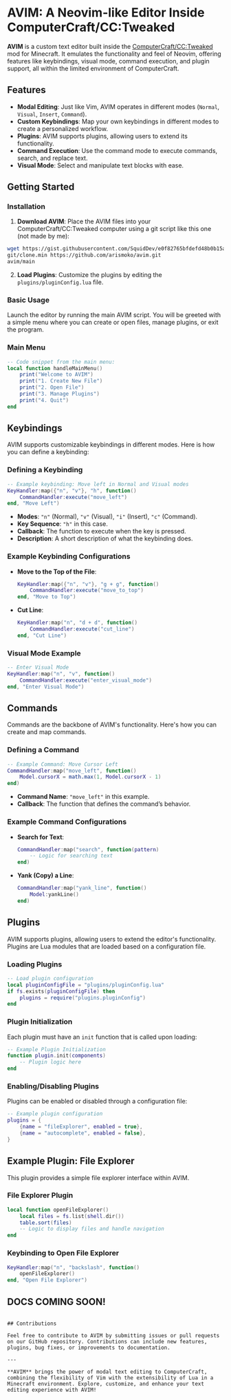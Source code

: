 # AVIM: A Neovim-like Editor Inside ComputerCraft/CC:Tweaked

**AVIM** is a custom text editor built inside the [ComputerCraft/CC:Tweaked](https://tweaked.cc/) mod for Minecraft. It emulates the functionality and feel of Neovim, offering features like keybindings, visual mode, command execution, and plugin support, all within the limited environment of ComputerCraft.

## Features

- **Modal Editing**: Just like Vim, AVIM operates in different modes (`Normal`, `Visual`, `Insert`, `Command`).
- **Custom Keybindings**: Map your own keybindings in different modes to create a personalized workflow.
- **Plugins**: AVIM supports plugins, allowing users to extend its functionality.
- **Command Execution**: Use the command mode to execute commands, search, and replace text.
- **Visual Mode**: Select and manipulate text blocks with ease.

## Getting Started

### Installation

1. **Download AVIM**: Place the AVIM files into your ComputerCraft/CC:Tweaked computer using a git script like this one (not made by me):
```bash
wget https://gist.githubusercontent.com/SquidDev/e0f82765bfdefd48b0b15a5c06c0603b/raw/clone.min.lua
git/clone.min https://github.com/arismoko/avim.git
avim/main
```
2. **Load Plugins**: Customize the plugins by editing the `plugins/pluginConfig.lua` file.

### Basic Usage

Launch the editor by running the main AVIM script. You will be greeted with a simple menu where you can create or open files, manage plugins, or exit the program.

### Main Menu

```lua
-- Code snippet from the main menu:
local function handleMainMenu()
    print("Welcome to AVIM")
    print("1. Create New File")
    print("2. Open File")
    print("3. Manage Plugins")
    print("4. Quit")
end
```

## Keybindings

AVIM supports customizable keybindings in different modes. Here is how you can define a keybinding:

### Defining a Keybinding

```lua
-- Example keybinding: Move left in Normal and Visual modes
KeyHandler:map({"n", "v"}, "h", function()
    CommandHandler:execute("move_left")
end, "Move Left")
```

- **Modes**: `"n"` (Normal), `"v"` (Visual), `"i"` (Insert), `"c"` (Command).
- **Key Sequence**: `"h"` in this case.
- **Callback**: The function to execute when the key is pressed.
- **Description**: A short description of what the keybinding does.

### Example Keybinding Configurations

- **Move to the Top of the File**:
  
    ```lua
    KeyHandler:map({"n", "v"}, "g + g", function()
        CommandHandler:execute("move_to_top")
    end, "Move to Top")
    ```

- **Cut Line**:

    ```lua
    KeyHandler:map("n", "d + d", function()
        CommandHandler:execute("cut_line")
    end, "Cut Line")
    ```

### Visual Mode Example

```lua
-- Enter Visual Mode
KeyHandler:map("n", "v", function()
    CommandHandler:execute("enter_visual_mode")
end, "Enter Visual Mode")
```

## Commands

Commands are the backbone of AVIM's functionality. Here's how you can create and map commands.

### Defining a Command

```lua
-- Example Command: Move Cursor Left
CommandHandler:map("move_left", function()
    Model.cursorX = math.max(1, Model.cursorX - 1)
end)
```

- **Command Name**: `"move_left"` in this example.
- **Callback**: The function that defines the command’s behavior.

### Example Command Configurations

- **Search for Text**:
  
    ```lua
    CommandHandler:map("search", function(pattern)
        -- Logic for searching text
    end)
    ```

- **Yank (Copy) a Line**:

    ```lua
    CommandHandler:map("yank_line", function()
        Model:yankLine()
    end)
    ```

## Plugins

AVIM supports plugins, allowing users to extend the editor's functionality. Plugins are Lua modules that are loaded based on a configuration file.

### Loading Plugins

```lua
-- Load plugin configuration
local pluginConfigFile = "plugins/pluginConfig.lua"
if fs.exists(pluginConfigFile) then
    plugins = require("plugins.pluginConfig")
end
```

### Plugin Initialization

Each plugin must have an `init` function that is called upon loading:

```lua
-- Example Plugin Initialization
function plugin.init(components)
    -- Plugin logic here
end
```

### Enabling/Disabling Plugins

Plugins can be enabled or disabled through a configuration file:

```lua
-- Example plugin configuration
plugins = {
    {name = "fileExplorer", enabled = true},
    {name = "autocomplete", enabled = false},
}
```

## Example Plugin: File Explorer

This plugin provides a simple file explorer interface within AVIM.

### File Explorer Plugin

```lua
local function openFileExplorer()
    local files = fs.list(shell.dir())
    table.sort(files)
    -- Logic to display files and handle navigation
end
```

### Keybinding to Open File Explorer

```lua
KeyHandler:map("n", "backslash", function()
    openFileExplorer()
end, "Open File Explorer")
```

## DOCS COMING SOON!
```

## Contributions

Feel free to contribute to AVIM by submitting issues or pull requests on our GitHub repository. Contributions can include new features, plugins, bug fixes, or improvements to documentation.

---

**AVIM** brings the power of modal text editing to ComputerCraft, combining the flexibility of Vim with the extensibility of Lua in a Minecraft environment. Explore, customize, and enhance your text editing experience with AVIM!
